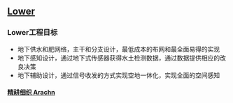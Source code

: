 ﻿## [Lower](https://github.com/arachn/cobweb) 


### Lower工程目标

- 地下供水和肥网络，主干和分支设计，最低成本的布网和最全面易得的实现
- 地下感知设计，通过地下式传感器获得水土检测数据，通过数据提供相应的改良决策
- 地下辅助设计，通过信号收发的方式实现空地一体化，实现全面的空间感知


####  [精耕细织 Arachn](http://www.arachn.com)

